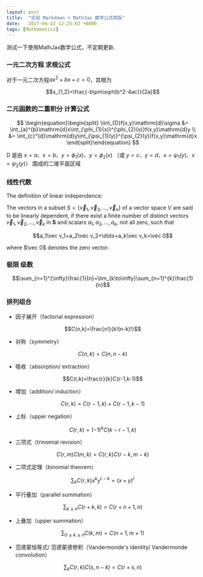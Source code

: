 ```yaml
---
layout: post
title:  "实验 Markdown + MathJax 数学公式排版"
date:   2017-04-22 12:25:02 +0800
tags: [Mathematics]
---
```


测试一下使用MathJax数学公式，不定期更新.

### 一元二次方程 求根公式

对于一元二次方程$ax^2+bx+c=0$，其根为

$$x_{1,2}=\frac{-b\pm\sqrt{b^2-4ac}}{2a}$$

### 二元函数的二重积分 计算公式

$$
 \begin{equation}\begin{split}
 \iint_{D}f(x,y)\mathrm{d}\sigma
 &= \int_{a}^{b}\mathrm{d}x\int_{\phi_{1}(x)}^{\phi_{2}(x)}f(x,y)\mathrm{d}y \\
 &= \int_{c}^{d}\mathrm{d}y\int_{\psi_{1}(y)}^{\psi_{2}(y)}f(x,y)\mathrm{d}x
 \end{split}\end{equation}
$$

D 是由 $x=a$、$x=b$、$y=\phi_{1}(x)$、$y=\phi_{2}(x)$ （或 $y=c$、$y=d$、$x=\psi_{1}(y)$、$x=\psi_{2}(y)$） 围成的二维平面区域

### 线性代数

The definition of linear independence:

The vectors in a subset $S=\{\vec v_1, \vec v_2, \dots, \vec v_n\}$ of a vector space _V_ are said to be linearly dependent, if there exist a finite number of distinct vectors $\vec v_1,\vec v_2,\dots,\vec v_k$ in **S** and scalars $a_1, a_2, \dots, a_k$, not all zero, such that

$$a_1\vec v_1+a_2\vec v_2+\dots+a_k\vec v_k=\vec 0$$

where $\vec 0$ denotes the zero vector.

### 极限 级数

$$\sum_{n=1}^{\infty}\frac{1}{n}=\lim_{k\to\infty}\sum_{n=1}^{k}\frac{1}{n}$$

### 排列组合
- 因子展开（factorial expression）

$$C(n,k)=\frac{n!}{k!(n-k)!}$$

- 对称（symmetry）

$$C(n,k)=C(n,n-k)$$

- 吸收（absorption/ extraction）

$$C(r,k)=\frac{r}{k}C(r-1,k-1)$$

- 增加（addition/ induction）

$$C(r,k)=C(r-1,k)+C(r-1,k-1)$$

- 上标（upper negation）

$$C(r,k)=(-1)^kC(k-r-1,k)$$

- 三项式（trinomial revision）

$$C(r,m)C(m,k)=C(r,k)C(r-k,m-k)$$

- 二项式定理（binomial theorem）

$$\sum_k C(r,k) x^k y^{r-k}=(x+y)^r$$

- 平行叠加（parallel summation）

$$\sum_{k \leq n} C(r+k,k)=C(r+n+1,n)$$

- 上叠加（upper summation）

$$\sum_{0 \leq k \leq n} C(k,m)=C(n+1,m+1)$$

- 范德蒙恒等式/ 范德蒙德卷积（Vandermonde's identity/ Vandermonde convolution）

$$\sum_k C(r,k)C(s,n-k)=C(r+s,n)$$
